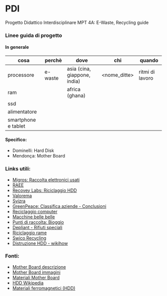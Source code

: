 # PDI
Progetto Didattico Interdisciplinare MPT 4A: E-Waste, Recycling guide

### Linee guida di progetto
#### In generale


| cosa | perchè | dove  | chi | quando |
|---| --- | --- | --- | --- |
| processore | e-waste | asia (cina, giappone, india) | <nome_ditte> | ritmi di lavoro |
| ram | | africa (ghana) | | |
| ssd | | | | |
| alimentatore | | | | |
| smartphone e tablet | | | | |

#### Specifico:
- Dominelli: Hard Disk
- Mendonça: Mother Board

### Links utili:
- [Migros: Raccolta elettronici usati](https://generation-m.migros.ch/it/vivere-in-modo-sostenibile/guida-al-riciclaggio-migros.html)
- [RAEE](http://www.alcapower.com/it/info/ambiente)
- [Recovey Labs: Riciclaggio HDD](http://www.recoverylabs.it/servizi/riciclaggio.htm)
- [Valorema](http://www.valorema.com/it/electronics/)
- [Svizra](https://www.svizzeraenergia.ch/page/it-ch/riciclaggio)
- [GreenPeace: Classifica aziende - Conclusioni](http://www.greenpeace.org/italy/it/campagne/inquinamento/Elettronica-verde/eco-guida/)
- [Reciclaggio computer](https://www.securis.com/how-a-computer-is-recycled-literally/)
- [Macchine belle belle](https://www.stokkermill.com/it/applicazioni/schede-raee-pcb/)
- [Punti di raccolta: Bioggio](https://www.aziendarifiuti.ch/E-a8789a00)
- [Depliant - Rifiuti speciali](https://www.aziendarifiuti.ch/Pieghevole-Rifiuti-speciali-636c1800)
- [Riciclaggio rame](https://copperalliance.it/risorse-professionali/programmi-per-le-scuole/chimica-lestrazione-del-rame/)
- [Swico Recycling](http://www.swicorecycling.ch/it/smaltimento/)
- [Distruzione HDD - wikihow](https://www.wikihow.it/Distruggere-un-Disco-Fisso)

### Fonti:
- [Mother Board descrizione](https://it.wikipedia.org/wiki/Scheda_madre)
- [Mother Board immagini](https://www.fastweb.it/internet/scheda-madre-che-cos-e/)
- [Materiali Mother Board](https://www.hwupgrade.it/forum/showthread.php?t=2253643)
- [HDD Wikipedia](https://it.wikipedia.org/wiki/Disco_rigido#Principi_fisici_di_registrazione_magnetica_e_lettura)
- [Materiali ferromagnetici (HDD)](https://it.wikipedia.org/wiki/Ferromagnetismo)
